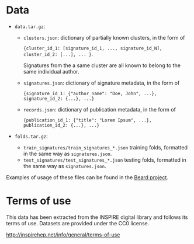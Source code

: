 Data
====

* ``data.tar.gz``:

  - ``clusters.json``: dictionary of partially known clusters, in the form of 
    
    ``{cluster_id_1: [signature_id_1, ..., signature_id_N], cluster_id_2: [...], ... }``.

    Signatures from the a same cluster are all known to belong to the same individual author. 
    
  - ``signatures.json``: dictionary of signature metadata, in the form of 
  
    ``{signature_id_1: {"author_name": "Doe, John", ...}, signature_id_2: {...}, ...}``
    
  - ``records.json``: dictionary of publication metadata, in the form of 
  
    ``{publication_id_1: {"title": "Lorem Ipsum", ...}, publication_id_2: {...}, ...}``
    
* ``folds.tar.gz``: 

  - ``train_signatures/train_signatures_*.json`` training folds, formatted in the same way as ``signatures.json``.
  - ``test_signatures/test_signatures_*.json`` testing folds, formatted in the same way as ``signatures.json``.

Examples of usage of these files can be found in the [Beard project](https://github.com/glouppe/beard/tree/master/examples/applications/author-disambiguation). 

Terms of use
============

This data has been extracted from the INSPIRE digital library and follows its terms of use. 
Datasets are provided under the CC0 license.

http://inspirehep.net/info/general/terms-of-use
